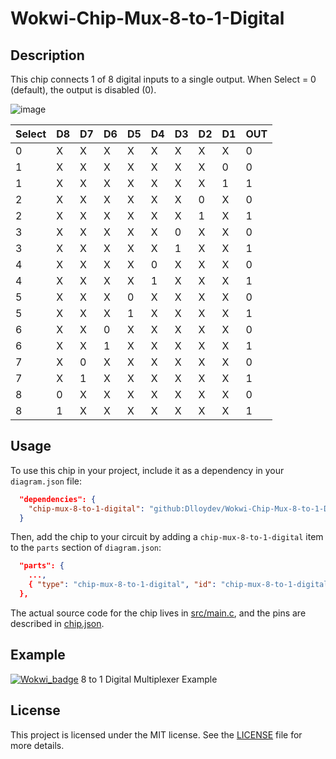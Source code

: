 # Wokwi-Chip-Mux-8-to-1-Digital

## Description

This chip connects 1 of 8 digital inputs to a single output. When Select = 0 (default), the output is disabled (0).

![image](https://user-images.githubusercontent.com/63488701/217562982-f879e8a9-694f-462e-930c-6e03e275826e.png)

| Select | D8   | D7   | D6   | D5   | D4   | D3   | D2   | D1   | OUT  |
| ------ | ---- | ---- | ---- | ---- | ---- | ---- | ---- | ---- | ---- |
| 0      | X    | X    | X    | X    | X    | X    | X    | X    | 0    |
| 1      | X    | X    | X    | X    | X    | X    | X    | 0    | 0    |
| 1      | X    | X    | X    | X    | X    | X    | X    | 1    | 1    |
| 2      | X    | X    | X    | X    | X    | X    | 0    | X    | 0    |
| 2      | X    | X    | X    | X    | X    | X    | 1    | X    | 1    |
| 3      | X    | X    | X    | X    | X    | 0    | X    | X    | 0    |
| 3      | X    | X    | X    | X    | X    | 1    | X    | X    | 1    |
| 4      | X    | X    | X    | X    | 0    | X    | X    | X    | 0    |
| 4      | X    | X    | X    | X    | 1    | X    | X    | X    | 1    |
| 5      | X    | X    | X    | 0    | X    | X    | X    | X    | 0    |
| 5      | X    | X    | X    | 1    | X    | X    | X    | X    | 1    |
| 6      | X    | X    | 0    | X    | X    | X    | X    | X    | 0    |
| 6      | X    | X    | 1    | X    | X    | X    | X    | X    | 1    |
| 7      | X    | 0    | X    | X    | X    | X    | X    | X    | 0    |
| 7      | X    | 1    | X    | X    | X    | X    | X    | X    | 1    |
| 8      | 0    | X    | X    | X    | X    | X    | X    | X    | 0    |
| 8      | 1    | X    | X    | X    | X    | X    | X    | X    | 1    |

## Usage

To use this chip in your project, include it as a dependency in your `diagram.json` file:

```json
  "dependencies": {
    "chip-mux-8-to-1-digital": "github:Dlloydev/Wokwi-Chip-Mux-8-to-1-Digital@1.0.0"
  }
```

Then, add the chip to your circuit by adding a `chip-mux-8-to-1-digital` item to the `parts` section of `diagram.json`:

```json
  "parts": {
    ...,
    { "type": "chip-mux-8-to-1-digital", "id": "chip-mux-8-to-1-digital1" }
  },
```

The actual source code for the chip lives in [src/main.c](https://github.com/Dlloydev/Wokwi-Chip-Mux-8-to-1-Digital/blob/main/src/main.c), and the pins are described in [chip.json](https://github.com/Dlloydev/Wokwi-Chip-Mux-8-to-1-Digital/blob/main/chip.json).

## Example

[![Wokwi_badge](https://user-images.githubusercontent.com/63488701/212449119-a8510897-c860-4545-8c1a-794169547ba1.svg)](https://wokwi.com/projects/356107121997264897) 8 to 1 Digital Multiplexer Example

## License

This project is licensed under the MIT license. See the [LICENSE](https://github.com/Dlloydev/Wokwi-Chip-Mux-8-to-1-Digital/blob/main/LICENSE) file for more details.
